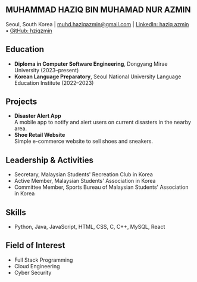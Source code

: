 ## MUHAMMAD HAZIQ BIN MUHAMAD NUR AZMIN

Seoul, South Korea | muhd.haziqazmin@gmail.com | [LinkedIn: haziq azmin](https://linkedin.com/in/haziq-azmin-098182215) • [GitHub: hziqzmin](https://github.com/hziqzmin)

## Education
- **Diploma in Computer Software Engineering**, Dongyang Mirae University (2023–present)
- **Korean Language Preparatory**, Seoul National University Language Education Institute (2022–2023)

## Projects
- **Disaster Alert App**  
  A mobile app to notify and alert users on current disasters in the nearby area.
- **Shoe Retail Website**  
  Simple e-commerce website to sell shoes and sneakers.

## Leadership & Activities
- Secretary, Malaysian Students' Recreation Club in Korea
- Active Member, Malaysian Students' Association in Korea
- Committee Member, Sports Bureau of Malaysian Students' Association in Korea

## Skills
- Python, Java, JavaScript, HTML, CSS, C, C++, MySQL, React

## Field of Interest
- Full Stack Programming
- Cloud Engineering
- Cyber Security
